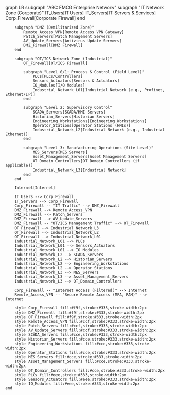 graph LR
    subgraph "ABC FMCG Enterprise Network"
        subgraph "IT Network Zone (Corporate)"
            IT_Users[IT Users]
            IT_Servers[IT Servers & Services]
            Corp_Firewall[Corporate Firewall]
        end

        subgraph "DMZ (Demilitarized Zone)"
            Remote_Access_VPN[Remote Access VPN Gateway]
            Patch_Servers[Patch Management Servers]
            AV_Update_Servers[Antivirus Update Servers]
            DMZ_Firewall[DMZ Firewall]
        end

        subgraph "OT/ICS Network Zone (Industrial)"
            OT_Firewall[OT/ICS Firewall]

            subgraph "Level 0/1: Process & Control (Field Level)"
                PLCs[PLCs/Controllers]
                Sensors_Actuators[Sensors & Actuators]
                IO_Modules[I/O Modules]
                Industrial_Network_L01[Industrial Network (e.g., Profinet, Ethernet/IP)]
            end

            subgraph "Level 2: Supervisory Control"
                SCADA_Servers[SCADA/HMI Servers]
                Historian_Servers[Historian Servers]
                Engineering_Workstations[Engineering Workstations]
                Operator_Stations[Operator Stations (HMIs)]
                Industrial_Network_L2[Industrial Network (e.g., Industrial Ethernet)]
            end

            subgraph "Level 3: Manufacturing Operations (Site Level)"
                MES_Servers[MES Servers]
                Asset_Management_Servers[Asset Management Servers]
                OT_Domain_Controllers[OT Domain Controllers (if applicable)]
                Industrial_Network_L3[Industrial Network]
            end
        end

        Internet[Internet]

        IT_Users --> Corp_Firewall
        IT_Servers --> Corp_Firewall
        Corp_Firewall -- "IT Traffic" --> DMZ_Firewall
        DMZ_Firewall --> Remote_Access_VPN
        DMZ_Firewall --> Patch_Servers
        DMZ_Firewall --> AV_Update_Servers
        DMZ_Firewall -- "OT/ICS Management Traffic" --> OT_Firewall
        OT_Firewall --> Industrial_Network_L3
        OT_Firewall --> Industrial_Network_L2
        OT_Firewall --> Industrial_Network_L01
        Industrial_Network_L01 --> PLCs
        Industrial_Network_L01 --> Sensors_Actuators
        Industrial_Network_L01 --> IO_Modules
        Industrial_Network_L2 --> SCADA_Servers
        Industrial_Network_L2 --> Historian_Servers
        Industrial_Network_L2 --> Engineering_Workstations
        Industrial_Network_L2 --> Operator_Stations
        Industrial_Network_L3 --> MES_Servers
        Industrial_Network_L3 --> Asset_Management_Servers
        Industrial_Network_L3 --> OT_Domain_Controllers

        Corp_Firewall -- "Internet Access (Filtered)" --> Internet
        Remote_Access_VPN -- "Secure Remote Access (MFA, PAM)" --> Internet

        style Corp_Firewall fill:#f9f,stroke:#333,stroke-width:2px
        style DMZ_Firewall fill:#f9f,stroke:#333,stroke-width:2px
        style OT_Firewall fill:#f9f,stroke:#333,stroke-width:2px
        style Remote_Access_VPN fill:#ccf,stroke:#333,stroke-width:2px
        style Patch_Servers fill:#ccf,stroke:#333,stroke-width:2px
        style AV_Update_Servers fill:#ccf,stroke:#333,stroke-width:2px
        style SCADA_Servers fill:#cce,stroke:#333,stroke-width:2px
        style Historian_Servers fill:#cce,stroke:#333,stroke-width:2px
        style Engineering_Workstations fill:#cce,stroke:#333,stroke-width:2px
        style Operator_Stations fill:#cce,stroke:#333,stroke-width:2px
        style MES_Servers fill:#cce,stroke:#333,stroke-width:2px
        style Asset_Management_Servers fill:#cce,stroke:#333,stroke-width:2px
        style OT_Domain_Controllers fill:#cce,stroke:#333,stroke-width:2px
        style PLCs fill:#eee,stroke:#333,stroke-width:2px
        style Sensors_Actuators fill:#eee,stroke:#333,stroke-width:2px
        style IO_Modules fill:#eee,stroke:#333,stroke-width:2px
    end
